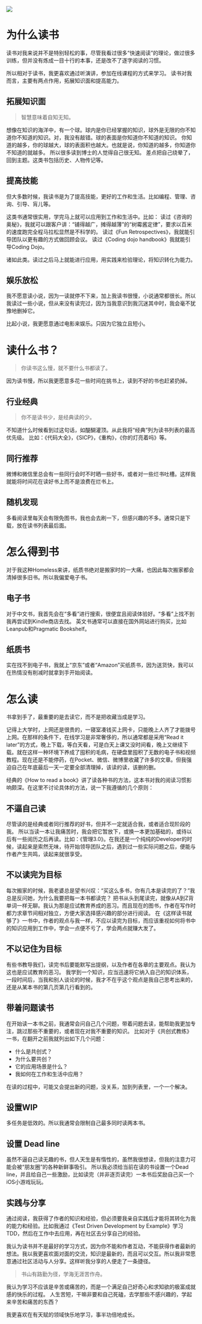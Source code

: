 ![](./_image/2017-04-06-10-43-12.jpg)
# 为什么读书
读书对我来说并不是特别轻松的事，尽管我看过很多“快速阅读”的理论，做过很多训练，但并没有炼成一目十行的本事，还是改不了逐字阅读的习惯。

所以相对于读书，我更喜欢通过听演讲，参加在线课程的方式来学习。
读书对我而言，主要有两点作用，拓展知识面和提高能力。

## 拓展知识面
>智慧意味着自知无知。

想像在知识的海洋中，有一个球。球内是你已经掌握的知识，球外是无限的你不知道你不知道的知识。对，我没有敲错。球的表面是你知道你不知道的知识。
你知道的越多，你的球越大，球的表面积也越大。也就是说，你知道的越多，你知道你不知道的就越多。
所以很多读到博士的人觉得自己很无知。
差点把自己绕晕了，回到主题。这类书包括历史、人物传记等。

## 提高技能
但大多数时候，我读书是为了提高技能，更好的工作和生活。比如编程、管理、咨询、引导、肓儿等。

这类书通常很实用，学完马上就可以应用到工作和生活中。比如：
读过《咨询的奥秘》，我就可以跟客户讲：“铺得越广，摊得越薄”的“树霉酱定律”，要求以百米的速度跑完全程马拉松显然是不科学的。
读过《Fun Retrospectives》，我就能引导团队以更有趣的方式做回顾会议。
读过《Coding dojo handbook》我就能引导Coding Dojo。

诸如此类。读过之后马上就能进行应用，用实践来检验理论，将知识转化为能力。

## 娱乐放松
我不愿意读小说，因为一读就停不下来，加上我读书很慢，小说通常都很长。所以我读过一些小说，但从来没有读完过，因为当我意识到我沉迷其中时，我会毫不犹豫地删掉它。

比起小说，我更愿意通过电影来娱乐。只因为它独立且短小。

# 读什么书？
>你读书这么慢，就不要什么书都读了。

因为读书慢，所以我更愿意多花一些时间在挑书上，读到不好的书也赶紧扔掉。

## 行业经典
>你不是读书少，是经典读的少。

不知道什么时候看到过这句话，如醍醐灌顶。从此我将“经典”列为读书列表的最高优先级。
比如：《代码大全》，《SICP》，《重构》，《你的灯亮着吗》等。

## 同行推荐
微博和微信里总会有一些同行会时不时晒一些好书，或者对一些烂书吐槽。这样我就能将时间花在读好书上而不是浪费在烂书上。

## 随机发现
多看阅读里每天会有限免图书，我也会去刷一下，但感兴趣的不多。通常只是下载，放在读书列表最后面。

# 怎么得到书
对于我这种Homeless来讲，纸质书绝对是搬家时的一大痛，也因此每次搬家都会清掉很多旧书。所以我偏爱电子书。

## 电子书
对于中文书，我首先会在“多看”进行搜索，很便宜且阅读体验好。“多看”上找不到我再尝试到Kindle商店去找。
英文书通常可以直接在国外网站进行购买，比如Leanpub和Pragmatic Bookshelf。

## 纸质书
实在找不到电子书，我就上“京东”或者“Amazon”买纸质书，因为送货快，我可以在热情没有削减时就拿到手开始阅读。

# 怎么读
书拿到手了，最重要的是去读它，而不是把收藏当成是学习。

记得上大学时，上网还是很贵的，一寝室凑钱买上网卡，只能晚上人齐了才能拨号上网。在那样的条件下，在线学习是非常奢侈的，所以通常都是采用“Read it later”的方式，晚上下载，等白天看，可是白天上课又没时间看，晚上又继续下载。就在这样一种环境下养成了囤积的毛病，在硬盘里囤积了无数的电子书和视频教程。现在还是不能停药，在Pocket、微信、微博里收藏了许多的文章。但我强迫自己在年底最后一天一定要全部清理掉，该读的读，该删的删。

经典的《How to read a book》讲了读各种书的方法，这本书对我的阅读习惯影响颇深。在这里不讨论具体的方法，说一下我遵循的几个原则：

## 不逼自己读
尽管读的是经典或者同行推荐的好书，但并不一定就适合我，或者适合现阶段的我。
所以当读一本让我痛苦时，我会把它暂放下，或换一本更加基础的，或待以后有一些阅历之后再读。比如：《管理3.0》。在我还是一个纯纯的Developer的时候，读起来是索然无味，待开始领导团队之后，遇到过一些实际问题之后，便能与作者产生共鸣，读起来就很享受。

## 不以读完为目标
每次搬家的时候，我老婆总是望书兴叹：“买这么多书，你有几本是读完的了？”我总是反问她，为什么我要把每一本书都读完？
把书从头到尾读完，就像从A到Z背单词一样无聊。我认为那是应试教育养成的恶习。而且现在的图书，作者在写作时都力求章节间相对独立，方便大家选择感兴趣的部分进行阅读。
在《这样读书就够了》一书中，作者的观点与我一样，不应以读完为目标，而应该重视如何将书中的知识应用到工作中，学会一点便不亏了，学会两点就赚大发了。

## 不以记住为目标
有些书教导我们，读完书后要能默写出提纲，以及作者在各章的主要观点。我认为这也是应试教育的恶习。
我学到一个知识，应当迅速将它纳入自己的知识体系，一段时间后，当我和别人谈论的时候，我才不在乎这个观点是我自己思考出来的，还是从某本书的第几页第几行看到的。

## 带着问题读书
在开始读一本书之前，我通常会问自己几个问题，带着问题去读，能帮助我更加专注，跳过那些不重要的，或者现在对我不重要的知识。
比如对于《共创式教练》一书，在翻开之前我就列出如下几个问题：
* 什么是共创式？
* 为什么要共创？
* 它的应用场景是什么？
* 我如何在工作和生活中应用？

在读的过程中，可能又会提出新的问题，没关系，加到列表里，一个一个解决。

## 设置WIP
多任务是低效的。所以我通常会限制自己最多同时读两本书。

## 设置 Dead line
虽然不逼自己读无趣的书，但人天生是有惰性的，虽然我很想读，但我的注意力可能会被“朋友圈”的各种新鲜事吸引。
所以我必须给当前在读的书设置一个Dead line，并且给自己一些激励，比如读完（并非逐页读完）一本书后奖励自己买一个iOS小游戏玩玩。

## 实践与分享
通过阅读，我获得了作者的知识和经验，但必须要我亲自实践后才能将其转化为我的能力和经验。比如我通过《Test Driven Development by Example》学习TDD，然后在工作中去应用，再在社区去分享自己的经验。

我认为读书并不是最好的学习方式，因为你不能和作者互动，不能获得作者最新的想法。我以我更喜欢面对面的交流，知识是最新的，而且可以交互。所以我非常愿意通过社区活动与人分享。这样听我分享的人便走了一条捷径。

>书山有路勤为径，学海无涯苦作舟。

我认为学习不应该是辛苦或痛苦的，而是一个满足自己好奇心和求知欲的极富成就感的快乐的过程。
人生苦短，干嘛非要和自己死磕，去学那些不感兴趣的，学起来辛苦和痛苦的东西？

我更喜欢在有天赋的领域快乐地学习，事半功倍地成长。